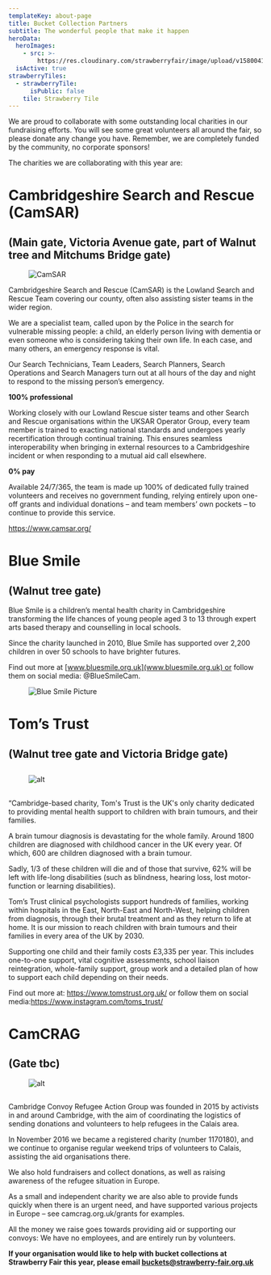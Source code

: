 ```yaml
---
templateKey: about-page
title: Bucket Collection Partners
subtitle: The wonderful people that make it happen
heroData:
  heroImages:
    - src: >-
        https://res.cloudinary.com/strawberryfair/image/upload/v1580041740/Banner/Gareth_Nunns_DSC_9179_qyvav9.jpg
  isActive: true
strawberryTiles:
  - strawberryTile:
      isPublic: false
    tile: Strawberry Tile
---
```

We are proud to collaborate with some outstanding local charities in our fundraising efforts. You will see some great volunteers all around the fair, so please donate any change you have. Remember, we are completely funded by the community, no corporate sponsors!

The charities we are collaborating with this year are:

# Cambridgeshire Search and Rescue (CamSAR)

## (Main gate, Victoria Avenue gate, part of Walnut tree and Mitchums Bridge gate)

<figure><img src="https://res.cloudinary.com/strawberryfair/image/upload/v1683236411/CamSAR_Logo_ubwj3s.jpg" alt="CamSAR" class="html-embedded-image-medium"></figure>

Cambridgeshire Search and Rescue (CamSAR) is the  Lowland Search and Rescue Team covering our county, often also assisting sister teams in the wider region.

We are a specialist team, called upon by the Police in the search for vulnerable missing people: a child, an elderly person living with dementia or even someone who is considering taking their own life.  In each case, and many others, an emergency response is vital.

Our Search Technicians, Team Leaders, Search Planners, Search Operations and Search Managers turn out at all hours of the day and night to respond to the missing person’s emergency.

**100% professional**

Working closely with our Lowland Rescue sister teams and other Search and Rescue organisations within the UKSAR Operator Group, every team member is trained to exacting national standards and undergoes yearly recertification through continual training. This ensures seamless interoperability when bringing in external resources to a Cambridgeshire incident or when responding to a mutual aid call elsewhere.

**0% pay**

Available 24/7/365, the team is made up 100% of dedicated fully trained volunteers and receives no government funding, relying entirely upon one-off grants and individual donations – and team members’ own pockets – to continue to provide this service.

<https://www.camsar.org/>

# Blue Smile

## (Walnut tree gate)

Blue Smile is a children’s mental health charity in Cambridgeshire transforming the life chances of young people aged 3 to 13 through expert arts based therapy and counselling in local schools.

Since the charity launched in 2010, Blue Smile has supported over 2,200 children in over 50 schools to have brighter futures.

Find out more at [www.bluesmile.org.uk](www.bluesmile.org.uk) or follow them on social media: @BlueSmileCam.

<figure><img src="https://res.cloudinary.com/strawberryfair/image/upload/v1683236412/Blue_Smile_Children_Picture_ipun18.png" alt="Blue Smile Picture" class="html-embedded-image-medium"></figure>

# Tom’s Trust

## (Walnut tree gate and Victoria Bridge gate)

## 

<figure><img src="https://res.cloudinary.com/strawberryfair/image/upload/v1711190389/TomsTrust_strap_hrv3z3.jpg" alt="alt" class="html-embedded-image-medium"></figure>

## 

“Cambridge-based charity, Tom's Trust is the UK's only charity dedicated to providing mental health support to children with brain tumours, and their families.



A brain tumour diagnosis is devastating for the whole family. Around 1800 children are diagnosed with childhood cancer in the UK every year. Of which, 600 are children diagnosed with a brain tumour.

Sadly, 1/3 of these children will die and of those that survive, 62% will be left with life-long disabilities (such as blindness, hearing loss, lost motor-function or learning disabilities).

Tom’s Trust clinical psychologists support hundreds of families, working within hospitals in the East, North-East and North-West, helping children from diagnosis, through their brutal treatment and as they return to life at home. It is our mission to reach children with brain tumours and their families in every area of the UK by 2030.

Supporting one child and their family costs £3,335 per year. This includes one-to-one support, vital cognitive assessments, school liaison reintegration, whole-family support, group work and a detailed plan of how to support each child depending on their needs.

Find out more at: https://www.tomstrust.org.uk/ or follow them on social media:https://www.instagram.com/toms_trust/



# CamCRAG

## (Gate tbc)

<figure><img src="https://res.cloudinary.com/strawberryfair/image/upload/v1711190577/CAMCrag2_suynlc.jpg" alt="alt" class="html-embedded-image-medium"></figure>

## 

Cambridge Convoy Refugee Action Group was founded in 2015 by activists in and around Cambridge, with the aim of coordinating the logistics of sending donations and volunteers to help refugees in the Calais area.

In November 2016 we became a registered charity (number 1170180), and we continue to organise regular weekend trips of volunteers to Calais, assisting the aid organisations there.

We also hold fundraisers and collect donations, as well as raising awareness of the refugee situation in Europe.

As a small and independent charity we are also able to provide funds quickly when there is an urgent need, and have supported various projects in Europe – see camcrag.org.uk/grants for examples.

All the money we raise goes towards providing aid or supporting our convoys: We have no employees, and are entirely run by volunteers.

**If your organisation would like to help with bucket collections at Strawberry Fair this year, please email buckets@strawberry-fair.org.uk**
